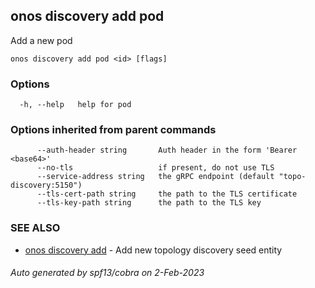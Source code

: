 <!--
SPDX-FileCopyrightText: 2019-present Open Networking Foundation <info@opennetworking.org>

SPDX-License-Identifier: Apache-2.0
-->

## onos discovery add pod

Add a new pod

```
onos discovery add pod <id> [flags]
```

### Options

```
  -h, --help   help for pod
```

### Options inherited from parent commands

```
      --auth-header string       Auth header in the form 'Bearer <base64>'
      --no-tls                   if present, do not use TLS
      --service-address string   the gRPC endpoint (default "topo-discovery:5150")
      --tls-cert-path string     the path to the TLS certificate
      --tls-key-path string      the path to the TLS key
```

### SEE ALSO

* [onos discovery add](onos_discovery_add.md)	 - Add new topology discovery seed entity

###### Auto generated by spf13/cobra on 2-Feb-2023
